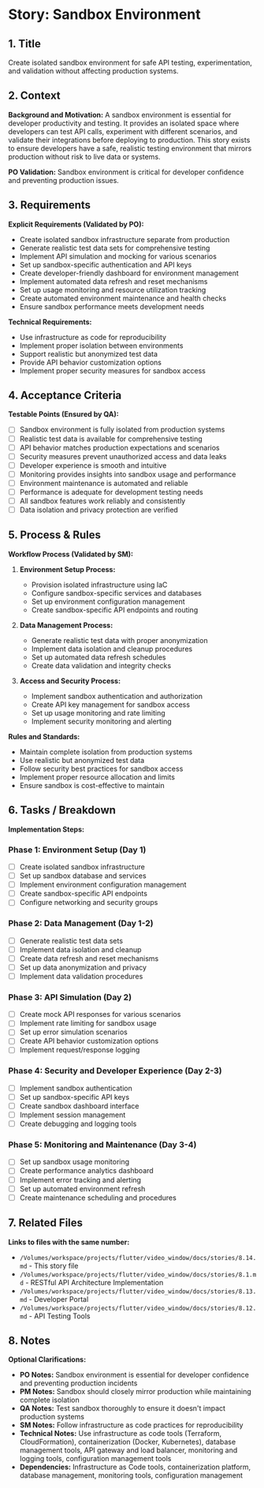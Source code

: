 # Story: Sandbox Environment

## 1. Title
Create isolated sandbox environment for safe API testing, experimentation, and validation without affecting production systems.

## 2. Context
**Background and Motivation:**
A sandbox environment is essential for developer productivity and testing. It provides an isolated space where developers can test API calls, experiment with different scenarios, and validate their integrations before deploying to production. This story exists to ensure developers have a safe, realistic testing environment that mirrors production without risk to live data or systems.

**PO Validation:** Sandbox environment is critical for developer confidence and preventing production issues.

## 3. Requirements
**Explicit Requirements (Validated by PO):**
- Create isolated sandbox infrastructure separate from production
- Generate realistic test data sets for comprehensive testing
- Implement API simulation and mocking for various scenarios
- Set up sandbox-specific authentication and API keys
- Create developer-friendly dashboard for environment management
- Implement automated data refresh and reset mechanisms
- Set up usage monitoring and resource utilization tracking
- Create automated environment maintenance and health checks
- Ensure sandbox performance meets development needs

**Technical Requirements:**
- Use infrastructure as code for reproducibility
- Implement proper isolation between environments
- Support realistic but anonymized test data
- Provide API behavior customization options
- Implement proper security measures for sandbox access

## 4. Acceptance Criteria
**Testable Points (Ensured by QA):**
- [ ] Sandbox environment is fully isolated from production systems
- [ ] Realistic test data is available for comprehensive testing
- [ ] API behavior matches production expectations and scenarios
- [ ] Security measures prevent unauthorized access and data leaks
- [ ] Developer experience is smooth and intuitive
- [ ] Monitoring provides insights into sandbox usage and performance
- [ ] Environment maintenance is automated and reliable
- [ ] Performance is adequate for development testing needs
- [ ] All sandbox features work reliably and consistently
- [ ] Data isolation and privacy protection are verified

## 5. Process & Rules
**Workflow Process (Validated by SM):**
1. **Environment Setup Process:**
   - Provision isolated infrastructure using IaC
   - Configure sandbox-specific services and databases
   - Set up environment configuration management
   - Create sandbox-specific API endpoints and routing

2. **Data Management Process:**
   - Generate realistic test data with proper anonymization
   - Implement data isolation and cleanup procedures
   - Set up automated data refresh schedules
   - Create data validation and integrity checks

3. **Access and Security Process:**
   - Implement sandbox authentication and authorization
   - Create API key management for sandbox access
   - Set up usage monitoring and rate limiting
   - Implement security monitoring and alerting

**Rules and Standards:**
- Maintain complete isolation from production systems
- Use realistic but anonymized test data
- Follow security best practices for sandbox access
- Implement proper resource allocation and limits
- Ensure sandbox is cost-effective to maintain

## 6. Tasks / Breakdown
**Implementation Steps:**

### Phase 1: Environment Setup (Day 1)
- [ ] Create isolated sandbox infrastructure
- [ ] Set up sandbox database and services
- [ ] Implement environment configuration management
- [ ] Create sandbox-specific API endpoints
- [ ] Configure networking and security groups

### Phase 2: Data Management (Day 1-2)
- [ ] Generate realistic test data sets
- [ ] Implement data isolation and cleanup
- [ ] Create data refresh and reset mechanisms
- [ ] Set up data anonymization and privacy
- [ ] Implement data validation procedures

### Phase 3: API Simulation (Day 2)
- [ ] Create mock API responses for various scenarios
- [ ] Implement rate limiting for sandbox usage
- [ ] Set up error simulation scenarios
- [ ] Create API behavior customization options
- [ ] Implement request/response logging

### Phase 4: Security and Developer Experience (Day 2-3)
- [ ] Implement sandbox authentication
- [ ] Set up sandbox-specific API keys
- [ ] Create sandbox dashboard interface
- [ ] Implement session management
- [ ] Create debugging and logging tools

### Phase 5: Monitoring and Maintenance (Day 3-4)
- [ ] Set up sandbox usage monitoring
- [ ] Create performance analytics dashboard
- [ ] Implement error tracking and alerting
- [ ] Set up automated environment refresh
- [ ] Create maintenance scheduling and procedures

## 7. Related Files
**Links to files with the same number:**
- `/Volumes/workspace/projects/flutter/video_window/docs/stories/8.14.md` - This story file
- `/Volumes/workspace/projects/flutter/video_window/docs/stories/8.1.md` - RESTful API Architecture Implementation
- `/Volumes/workspace/projects/flutter/video_window/docs/stories/8.13.md` - Developer Portal
- `/Volumes/workspace/projects/flutter/video_window/docs/stories/8.12.md` - API Testing Tools

## 8. Notes
**Optional Clarifications:**
- **PO Notes:** Sandbox environment is essential for developer confidence and preventing production incidents
- **PM Notes:** Sandbox should closely mirror production while maintaining complete isolation
- **QA Notes:** Test sandbox thoroughly to ensure it doesn't impact production systems
- **SM Notes:** Follow infrastructure as code practices for reproducibility
- **Technical Notes:** Use infrastructure as code tools (Terraform, CloudFormation), containerization (Docker, Kubernetes), database management tools, API gateway and load balancer, monitoring and logging tools, configuration management tools
- **Dependencies:** Infrastructure as Code tools, containerization platform, database management, monitoring tools, configuration management